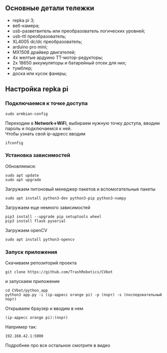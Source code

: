 ## Основные детали тележки
* repka pi 3;
* веб-камера;
* usb-разветвитель или преобразователь логических уровней;
* usb-ttl преобразователь;
* XL4005 dc/dc преобразователь;  
* arduino pro mini;
* MX1508 драйвер двигателей;
* 4x желтые ардуино TT-мотор-редукторы;
* 2x 18650 аккумуляторы и батарейный отсек для них;
* тумблер;
* доска или кусок фанеры;

## Настройка repka pi

### Подключаемся к точке доступа
```shell
sudo armbian-config
```
Переходим в **Network->WiFi**, выбираем нужную точку доступа,
вводим пароль и подключаемся к ней.    
Чтобы узнать свой ip-адресс вводим 
```shell
ifconfig
```

### Установка зависимостей
Обновляемся:
```shell
sudo apt update
sudo apt upgrade
```
Загружаем питоновый менеджер пакетов и вспомогательные пакеты
```shell
sudo apt install python3-dev python3-pip python3-numpy
```
Загружаем еще немного зависимостей
```shell
pip3 install --upgrade pip setuptools wheel
pip3 install flask pyserial 
```
Загружаем openCV
```shell
sudo apt install python3-opencv
```

### Запуск приложения
Скачиваем репозиторий проекта
```shell
git clone https://github.com/TrashRobotics/CVbot
```
и запускаем приложение
```shell
cd CVbot/python_app
python3 app.py -i (ip-адресс orange pi) -p (порт) -s (последовательный порт)
```
Открываем браузер и вводим в нем 
```shell
(ip-адресс orange pi):(порт)
```
Например так:
```shell
192.168.42.1:5000
```     

Подробнее про все остальное смотрите в видео
